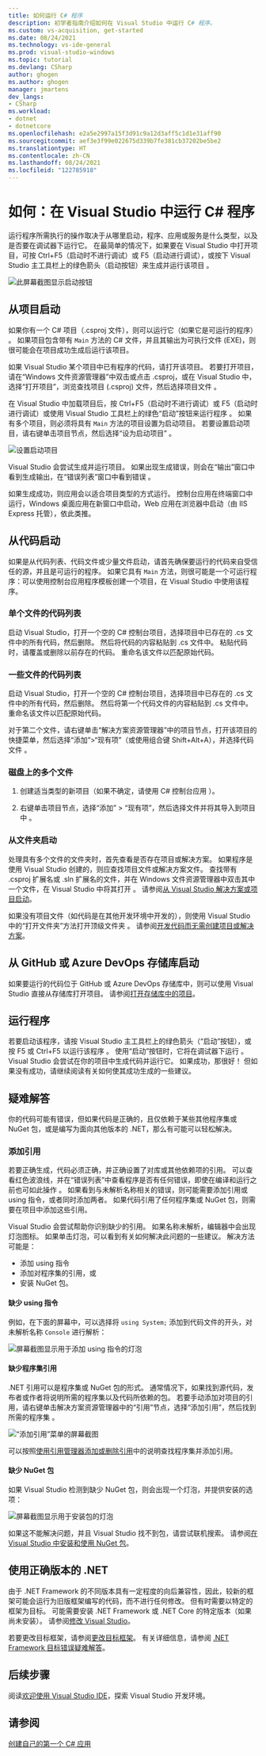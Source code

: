 ```yaml
---
title: 如何运行 C# 程序
description: 初学者指南介绍如何在 Visual Studio 中运行 C# 程序。
ms.custom: vs-acquisition, get-started
ms.date: 08/24/2021
ms.technology: vs-ide-general
ms.prod: visual-studio-windows
ms.topic: tutorial
ms.devlang: CSharp
author: ghogen
ms.author: ghogen
manager: jmartens
dev_langs:
- CSharp
ms.workload:
- dotnet
- dotnetcore
ms.openlocfilehash: e2a5e2997a15f3d91c9a12d3aff5c1d1e31aff90
ms.sourcegitcommit: aef3e3f99e022675d339b7fe381cb37202be5be2
ms.translationtype: HT
ms.contentlocale: zh-CN
ms.lasthandoff: 08/24/2021
ms.locfileid: "122785918"
---
```

# <a name="how-to-run-a-c-program-in-visual-studio"></a>如何：在 Visual Studio 中运行 C# 程序

运行程序所需执行的操作取决于从哪里启动，程序、应用或服务是什么类型，以及是否要在调试器下运行它。 在最简单的情况下，如果要在 Visual Studio 中打开项目，可按 Ctrl+F5（启动时不进行调试）或 F5（启动进行调试），或按下 Visual Studio 主工具栏上的绿色箭头（启动按钮）来生成并运行该项目       。

![此屏幕截图显示启动按钮](media/vs-start-button.png)

## <a name="starting-from-a-project"></a>从项目启动

如果你有一个 C# 项目（.csproj 文件），则可以运行它（如果它是可运行的程序）  。 如果项目包含带有 `Main` 方法的 C# 文件，并且其输出为可执行文件 (EXE)，则很可能会在项目成功生成后运行该项目。

如果 Visual Studio 某个项目中已有程序的代码，请打开该项目。 若要打开项目，请在“Windows 文件资源管理器”中双击或点击 .csproj，或在 Visual Studio 中，选择“打开项目”，浏览查找项目 (.csproj) 文件，然后选择项目文件    。

在 Visual Studio 中加载项目后，按 Ctrl+F5（启动时不进行调试）或 F5（启动时进行调试）或使用 Visual Studio 工具栏上的绿色“启动”按钮来运行程序     。  如果有多个项目，则必须将具有 `Main` 方法的项目设置为启动项目。 若要设置启动项目，请右键单击项目节点，然后选择“设为启动项目”  。

![设置启动项目](media/set-as-startup-project.png)

Visual Studio 会尝试生成并运行项目。  如果出现生成错误，则会在“输出”窗口中看到生成输出，在“错误列表”窗口中看到错误   。

如果生成成功，则应用会以适合项目类型的方式运行。 控制台应用在终端窗口中运行，Windows 桌面应用在新窗口中启动，Web 应用在浏览器中启动（由 IIS Express 托管），依此类推。

## <a name="starting-from-code"></a>从代码启动

如果是从代码列表、代码文件或少量文件启动，请首先确保要运行的代码来自受信任的源，并且是可运行的程序。 如果它具有 `Main` 方法，则很可能是一个可运行程序：可以使用控制台应用程序模板创建一个项目，在 Visual Studio 中使用该程序。

### <a name="code-listing-for-a-single-file"></a>单个文件的代码列表

启动 Visual Studio，打开一个空的 C# 控制台项目，选择项目中已存在的 .cs 文件中的所有代码，然后删除。 然后将代码的内容粘贴到 .cs 文件中。 粘贴代码时，请覆盖或删除以前存在的代码。 重命名该文件以匹配原始代码。

### <a name="code-listings-for-a-few-files"></a>一些文件的代码列表

启动 Visual Studio，打开一个空的 C# 控制台项目，选择项目中已存在的 .cs 文件中的所有代码，然后删除。 然后将第一个代码文件的内容粘贴到 .cs 文件中。 重命名该文件以匹配原始代码。 

对于第二个文件，请右键单击“解决方案资源管理器”中的项目节点，打开该项目的快捷菜单，然后选择“添加”>“现有项”（或使用组合键 Shift+Alt+A），并选择代码文件      。

### <a name="multiple-files-on-disk"></a>磁盘上的多个文件

1. 创建适当类型的新项目（如果不确定，请使用 C# 控制台应用  ）。

2. 右键单击项目节点，选择“添加” > “现有项”，然后选择文件并将其导入到项目中   。  

### <a name="starting-from-a-folder"></a>从文件夹启动

处理具有多个文件的文件夹时，首先查看是否存在项目或解决方案。  如果程序是使用 Visual Studio 创建的，则应查找项目文件或解决方案文件。 查找带有 .csproj 扩展名或 .sln 扩展名的文件，并在 Windows 文件资源管理器中双击其中一个文件，在 Visual Studio 中将其打开  。 请参阅[从 Visual Studio 解决方案或项目启动](#starting-from-a-project)。

如果没有项目文件（如代码是在其他开发环境中开发的），则使用 Visual Studio 中的“打开文件夹”方法打开顶级文件夹  。 请参阅[开发代码而无需创建项目或解决方案](../../ide/develop-code-in-visual-studio-without-projects-or-solutions.md)。

## <a name="starting-from-a-github-or-azure-devops-repo"></a>从 GitHub 或 Azure DevOps 存储库启动

如果要运行的代码位于 GitHub 或 Azure DevOps 存储库中，则可以使用 Visual Studio 直接从存储库打开项目。 请参阅[打开存储库中的项目](../tutorial-open-project-from-repo.md)。

## <a name="run-the-program"></a>运行程序

若要启动该程序，请按 Visual Studio 主工具栏上的绿色箭头（“启动”按钮），或按 F5 或 Ctrl+F5 以运行该程序     。 使用“启动”按钮时，它将在调试器下运行  。  Visual Studio 会尝试在你的项目中生成代码并运行它。  如果成功，那很好！ 但如果没有成功，请继续阅读有关如何使其成功生成的一些建议。

## <a name="troubleshooting"></a>疑难解答

你的代码可能有错误，但如果代码是正确的，且仅依赖于某些其他程序集或 NuGet 包，或是编写为面向其他版本的 .NET，那么有可能可以轻松解决。

### <a name="add-references"></a>添加引用

若要正确生成，代码必须正确，并正确设置了对库或其他依赖项的引用。 可以查看红色波浪线，并在“错误列表”中查看程序是否有任何错误，即使在编译和运行之前也可如此操作  。 如果看到与未解析名称相关的错误，则可能需要添加引用或 using 指令，或者同时添加两者。 如果代码引用了任何程序集或 NuGet 包，则需要在项目中添加这些引用。

Visual Studio 会尝试帮助你识别缺少的引用。 如果名称未解析，编辑器中会出现灯泡图标。 如果单击灯泡，可以看到有关如何解决此问题的一些建议。 解决方法可能是：

- 添加 using 指令
- 添加对程序集的引用，或
- 安装 NuGet 包。

#### <a name="missing-using-directive"></a>缺少 using 指令

例如，在下面的屏幕中，可以选择将 `using System;` 添加到代码文件的开头，对未解析名称 `Console` 进行解析：

![屏幕截图显示用于添加 using 指令的灯泡](media/name-does-not-exist2.png)

#### <a name="missing-assembly-reference"></a>缺少程序集引用

.NET 引用可以是程序集或 NuGet 包的形式。 通常情况下，如果找到源代码，发布者或作者将说明所需的程序集以及代码所依赖的包。 若要手动添加对项目的引用，请右键单击解决方案资源管理器中的“引用”节点，选择“添加引用”，然后找到所需的程序集    。

![“添加引用”菜单的屏幕截图](media/add-reference.png)

可以按照[使用引用管理器添加或删除引用](../../ide/how-to-add-or-remove-references-by-using-the-reference-manager.md)中的说明查找程序集并添加引用。

#### <a name="missing-nuget-package"></a>缺少 NuGet 包

如果 Visual Studio 检测到缺少 NuGet 包，则会出现一个灯泡，并提供安装的选项：

![屏幕截图显示用于安装包的灯泡](media/lightbulb-add-package.png)

如果这不能解决问题，并且 Visual Studio 找不到包，请尝试联机搜索。 请参阅[在 Visual Studio 中安装和使用 NuGet 包](/nuget/quickstart/install-and-use-a-package-in-visual-studio)。

## <a name="use-the-right-version-of-net"></a>使用正确版本的 .NET

由于 .NET Framework 的不同版本具有一定程度的向后兼容性，因此，较新的框架可能会运行为旧版框架编写的代码，而不进行任何修改。 但有时需要以特定的框架为目标。 可能需要安装 .NET Framework 或 .NET Core 的特定版本（如果尚未安装）。 请参阅[修改 Visual Studio](../../install/modify-visual-studio.md)。

若要更改目标框架，请参阅[更改目标框架](../../ide/visual-studio-multi-targeting-overview.md#select-a-target-framework-version)。 有关详细信息，请参阅 [.NET Framework 目标错误疑难解答](../../msbuild/troubleshooting-dotnet-framework-targeting-errors.md)。

## <a name="next-steps"></a>后续步骤

阅读[欢迎使用 Visual Studio IDE](../visual-studio-ide.md)，探索 Visual Studio 开发环境。

## <a name="see-also"></a>请参阅

[创建自己的第一个 C# 应用](tutorial-console.md)
